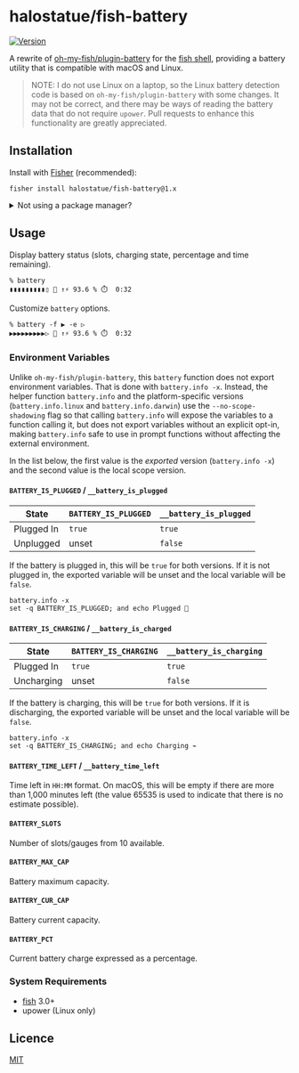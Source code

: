 # halostatue/fish-battery

[![Version][]](https://github.com/halostatue/fish-battery/releases)

A rewrite of [oh-my-fish/plugin-battery][] for the [fish shell][], providing
a battery utility that is compatible with macOS and Linux.

> NOTE: I do not use Linux on a laptop, so the Linux battery detection code is
> based on `oh-my-fish/plugin-battery` with some changes. It may not be correct,
> and there may be ways of reading the battery data that do not require
> `upower`. Pull requests to enhance this functionality are greatly appreciated.

## Installation

Install with [Fisher][] (recommended):

```fish
fisher install halostatue/fish-battery@1.x

```

<details>
<summary>Not using a package manager?</summary>

---

Copy `functions/*.fish` and `completions/*.fish` to your fish configuration
directory preserving the directory structure.

</details>

## Usage

Display battery status (slots, charging state, percentage and time remaining).

```fish
% battery
▮▮▮▮▮▮▮▮▮▯ 🔌 ↑⚡️ 93.6 % ⏱️  0:32
```

Customize `battery` options.

```fish
% battery -f ▶ -e ▷
▶▶▶▶▶▶▶▶▶▷ 🔌 ↑⚡️ 93.6 % ⏱️  0:32
```

### Environment Variables

Unlike `oh-my-fish/plugin-battery`, this `battery` function does not export
environment variables. That is done with `battery.info -x`. Instead, the helper
function `battery.info` and the platform-specific versions (`battery.info.linux`
and `battery.info.darwin`) use the `--no-scope-shadowing` flag so that calling
`battery.info` will expose the variables to a function calling it, but does not
export variables without an explicit opt-in, making `battery.info` safe to use
in prompt functions without affecting the external environment.

In the list below, the first value is the _exported_ version (`battery.info -x`)
and the second value is the local scope version.

#### `BATTERY_IS_PLUGGED` / `__battery_is_plugged`

| State      | `BATTERY_IS_PLUGGED` | `__battery_is_plugged` |
| ---------- | -------------------- | ---------------------- |
| Plugged In | `true`               | `true`                 |
| Unplugged  | unset                | `false`                |

If the battery is plugged in, this will be `true` for both versions. If it is
not plugged in, the exported variable will be unset and the local variable will
be `false`.

```fish
battery.info -x
set -q BATTERY_IS_PLUGGED; and echo Plugged 🔌
```

#### `BATTERY_IS_CHARGING` / `__battery_is_charged`

| State      | `BATTERY_IS_CHARGING` | `__battery_is_charging` |
| ---------- | --------------------- | ----------------------- |
| Plugged In | `true`                | `true`                  |
| Uncharging | unset                 | `false`                 |

If the battery is charging, this will be `true` for both versions. If it is
discharging, the exported variable will be unset and the local variable will be
`false`.

```fish
battery.info -x
set -q BATTERY_IS_CHARGING; and echo Charging ⌁
```

#### `BATTERY_TIME_LEFT` / `__battery_time_left`

Time left in `HH:MM` format. On macOS, this will be empty if there are more than
1,000 minutes left (the value 65535 is used to indicate that there is no
estimate possible).

#### `BATTERY_SLOTS`

Number of slots/gauges from 10 available.

#### `BATTERY_MAX_CAP`

Battery maximum capacity.

#### `BATTERY_CUR_CAP`

Battery current capacity.

#### `BATTERY_PCT`

Current battery charge expressed as a percentage.

### System Requirements

- [fish][] 3.0+
- upower (Linux only)

## Licence

[MIT](LICENCE.md)

[fish shell]: https://fishshell.com 'friendly interactive shell'
[version]: https://img.shields.io/github/tag/halostatue/fish-battery.svg?label=Version
[fisher]: https://github.com/jorgebucaran/fisher
[fish]: https://github.com/fish-shell/fish-shell
[oh-my-fish/plugin-battery]: https://github.com/oh-my-fish/plugin-battery

